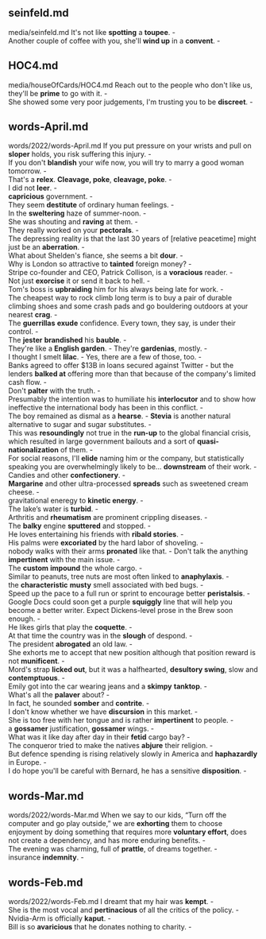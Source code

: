 ## seinfeld.md ## 
media/seinfeld.md
It's not like **spotting** a **toupee**. -  
Another couple of coffee with you, she'll **wind up** in a **convent**. -  

## HOC4.md ## 
media/houseOfCards/HOC4.md
Reach out to the people who don't like us, they'll be **prime** to go with it. -  
She showed some very poor judgements, I'm trusting you to be **discreet**. -  

## words-April.md ## 
words/2022/words-April.md
If you put pressure on your wrists and pull on **sloper** holds, you risk suffering this injury. -  
If you don't **blandish** your wife now, you will try to marry a good woman tomorrow. -   
That's a **relex**. **Cleavage, poke**, **cleavage, poke**. -  
I did not **leer**. -  
**capricious** government. -  
They seem **destitute** of ordinary human feelings. -  
In the **sweltering** haze of summer-noon. -  
She was shouting and **raving** at them. -  
They really worked on your **pectorals**. -  
The depressing reality is that the last 30 years of [relative peacetime] might just be an **aberration**. -  
What about Shelden's fiance, she seems a bit **dour**. -  
Why is London so attractive to **tainted** foreign money? -  
Stripe co-founder and CEO, Patrick Collison, is a **voracious** reader. -  
Not just **exorcise** it or send it back to hell. -  
Tom's boss is **upbraiding** him for his always being late for work. -  
The cheapest way to rock climb long term is to buy a pair of durable climbing shoes and some crash pads and go bouldering outdoors at your nearest **crag**. -  
The **guerrillas** **exude** confidence. Every town, they say, is under their control. -  
The **jester** **brandished** his **bauble**. -  
They're like a **English garden**. - They're **gardenias**, mostly. -  
I thought I smelt **lilac**. - Yes, there are a few of those, too. -  
Banks agreed to offer $13B in loans secured against Twitter - but the lenders **balked at** offering more than that because of the company's limited cash flow. -  
Don't **palter** with the truth. -  
Presumably the intention was to humiliate his **interlocutor** and to show how ineffective the international body has been in this conflict. -  
The boy remained as dismal as a **hearse**. - 
**Stevia** is another natural alternative to sugar and sugar substitutes. -  
This was **resoundingly** not true in the **run-up** to the global financial crisis, which resulted in large government bailouts and a sort of **quasi-nationalization** of them. -  
For social reasons, I'll **elide** naming him or the company, but statistically speaking you are overwhelmingly likely to be... **downstream** of their work. -  
Candies and other **confectionery**. -  
**Margarine** and other ultra-processed **spreads** such as sweetened cream cheese. -  
gravitational eneregy to **kinetic energy**. -  
The lake’s water is **turbid**. -   
Arthritis and **rheumatism** are prominent crippling diseases. -  
The **balky** engine **sputtered** and stopped. -  
He loves entertaining his friends with **ribald stories**. -  
His palms were **excoriated** by the hard labor of shoveling. -  
nobody walks with their arms **pronated** like that. - 
Don't talk the anything **impertinent** with the main issue. -  
The **custom** **impound** the whole cargo. -  
Similar to peanuts, tree nuts are most often linked to **anaphylaxis**. -  
the **characteristic** **musty** smell associated with bed bugs. -  
Speed up the pace to a full run or sprint to encourage better **peristalsis**. -  
Google Docs could soon get a purple **squiggly** line that will help you become a better writer. Expect Dickens-level prose in the Brew soon enough. -  
He likes girls that play the **coquette**. -  
At that time the country was in the **slough** of despond. -  
The president **abrogated** an old law. -  
She exhorts me to accept that new position although that position reward is not **munificent**. -  
Mord's strap **licked out**, but it was a halfhearted, **desultory swing**, slow and **contemptuous**. -  
Emily got into the car wearing jeans and a **skimpy** **tanktop**. -  
What's all the **palaver** about? -  
In fact, he sounded **somber** and **contrite**. -  
I don't know whether we have **discursion** in this market. -  
She is too free with her tongue and is rather **impertinent** to people. -  
a **gossamer** justification, **gossamer** wings. -  
What was it like day after day in their **fetid** cargo bay? -  
The conqueror tried to make the natives **abjure** their religion. -  
But defence spending is rising relatively slowly in America and **haphazardly** in Europe. -  
I do hope you'll be careful with Bernard, he has a sensitive **disposition**. -  

## words-Mar.md ## 
words/2022/words-Mar.md
When we say to our kids, “Turn off the computer and go play outside,” we are **exhorting** them to choose enjoyment by doing something that requires more **voluntary effort**, does not create a dependency, and has more enduring benefits. -  
The evening was charming, full of **prattle**, of dreams together. -  
insurance **indemnity**. - 

## words-Feb.md ## 
words/2022/words-Feb.md
I dreamt that my hair was **kempt**. -  
She is the most vocal and **pertinacious** of all the critics of the policy. -  
Nvidia-Arm is officially **kaput**. -  
Bill is so **avaricious** that he donates nothing to charity. -  
